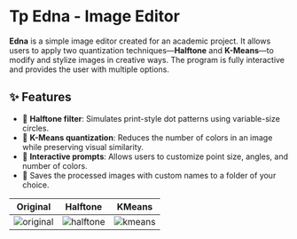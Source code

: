 # Tp Edna - Image Editor

**Edna** is a simple image editor created for an academic project. It allows users to apply two quantization techniques—**Halftone** and **K-Means**—to modify and stylize images in creative ways. The program is fully interactive and provides the user with multiple options.

## ✨ Features

- 🎨 **Halftone filter**: Simulates print-style dot patterns using variable-size circles.
- 🧠 **K-Means quantization**: Reduces the number of colors in an image while preserving visual similarity.
- 🧾 **Interactive prompts**: Allows users to customize point size, angles, and number of colors.
- 💾 Saves the processed images with custom names to a folder of your choice.

**Original** | **Halftone** | **KMeans**
:--:|:--:|:--:
![original](https://udesa-pc.github.io/tps/tp2/img/soccer.bmp) | ![halftone](https://udesa-pc.github.io/tps/tp2/img/soccer_halftone.png) | ![kmeans](https://udesa-pc.github.io/tps/tp2/img/soccer_kmeans.png)
